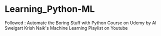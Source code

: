 # Learning_Python-ML
Followed :
Automate the Boring Stuff with Python Course on Udemy by Al Sweigart 
Krish Naik's Machine Learning Playlist on Youtube
